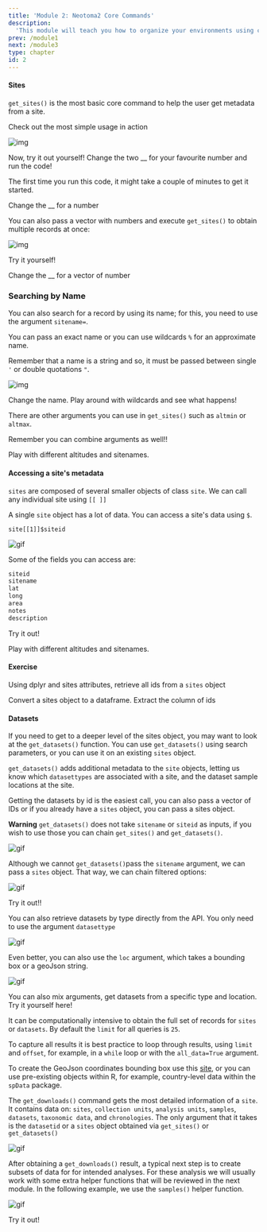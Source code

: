 ```yaml
---
title: 'Module 2: Neotoma2 Core Commands'
description:
  'This module will teach you how to organize your environments using conda'
prev: /module1
next: /module3
type: chapter
id: 2
---
```


<exercise id="0" title="Introduction" type="slides">

<slides source="chapter2_01_introduction">

</slides>

</exercise>

<exercise id="1" title="get_sites()">

#### Sites

`get_sites()` is the most basic core command to help the user get metadata from a site. 

Check out the most simple usage in action

![img](https://github.com/NeotomaDB/neotoma_workshop/blob/main/static/module2/sites_id.gif?raw=true)

Now, try it out yourself! Change the two __ for your favourite number and run the code!

The first time you run this code, it might take a couple of minutes to get it started.

<codeblock id="02_01">

Change the __ for a number

</codeblock>

You can also pass a vector with numbers and execute `get_sites()` to obtain multiple records at once:

![img](https://github.com/NeotomaDB/neotoma_workshop/blob/main/static/module2/sites_list.gif?raw=true)

Try it yourself! 

<codeblock id="02_02">

Change the __ for a vector of number

</codeblock>

### Searching by Name

You can also search for a record by using its name; for this, you need to use the argument `sitename=`.

You can pass an exact name or you can use wildcards `%` for an approximate name.

Remember that a name is a string and so, it must be passed between single `'` or double quotations `"`.

![img](https://github.com/NeotomaDB/neotoma_workshop/blob/main/static/module2/sites_name.gif?raw=true)

<codeblock id="02_03">

Change the name. Play around with wildcards and see what happens! 

</codeblock>

There are other arguments you can use in `get_sites()` such as `altmin` or `altmax`.

Remember you can combine arguments as well!!

<codeblock id="02_04">

Play with different altitudes and sitenames.

</codeblock>

#### Accessing a site's metadata

`sites` are composed of several smaller objects of class `site`.
We can call any individual site using `[[ ]]`

A single `site` object has a lot of data.  You can access a site's data using `$`.

```
site[[1]]$siteid
```

![gif](https://github.com/NeotomaDB/neotoma_workshop/blob/main/static/module2/siteatt.gif?raw=true)

Some of the fields you can access are:
```markdown
siteid
sitename
lat
long
area
notes
description
```

Try it out!

<codeblock id="02_05">

Play with different altitudes and sitenames.

</codeblock>

#### Exercise

Using dplyr and sites attributes, retrieve all ids from a `sites` object

<codeblock id="02_06">

Convert a sites object to a dataframe.
Extract the column of ids

</codeblock>

</exercise>

<exercise id="2" title="get_datasets()">

#### Datasets

If you need to get to a deeper level of the sites object, you may want to look at the `get_datasets()` function.  You can use `get_datasets()` using search parameters, or you can use it on an existing `sites` object.

`get_datasets()` adds additional metadata to the `site` objects, letting us know which `datasettypes` are associated with a site, and the dataset sample locations at the site.

Getting the datasets by id is the easiest call, you can also pass a vector of IDs or if you already have a `sites` object, you can pass a sites object. 

**Warning** `get_datasets()` does not take `sitename` or `siteid` as inputs, if you wish to use those you can chain `get_sites()` and `get_datasets()`.

![gif](https://github.com/NeotomaDB/neotoma_workshop/blob/main/static/module2/get_datasets.gif?raw=true)

Although we cannot `get_datasets()`pass the `sitename` argument, we can pass a `sites` object. That way, we can chain filtered options:

![gif](https://github.com/NeotomaDB/neotoma_workshop/blob/main/static/module2/get_datasets2.gif?raw=true)

Try it out!!

<codeblock id="02_07">

</codeblock>

You can also retrieve datasets by type directly from the API. You only need to use the argument `datasettype`

![gif](https://github.com/NeotomaDB/neotoma_workshop/blob/main/static/module2/pollen.gif?raw=true)

Even better, you can also use the `loc` argument, which takes a bounding box or a geoJson string.

![gif](https://github.com/NeotomaDB/neotoma_workshop/blob/main/static/module2/loc.gif?raw=true)

You can also mix arguments, get datasets from a specific type and location. Try it yourself here!

<codeblock id="02_08">

</codeblock>

It can be computationally intensive to obtain the full set of records for `sites` or `datasets`. 
By default the `limit` for all queries is `25`.  

To capture all results it is best practice to loop through results, using `limit` and `offset`, for example, in a `while` loop or with the `all_data=True` argument.

To create the GeoJson coordinates bounding box use this [site](https://geojson.io/), or you can use pre-existing objects within R, for example, country-level data within the `spData` package.


</exercise>

<exercise id="3" title="get_downloads()">

The `get_downloads()` command gets the most detailed information of a `site`. It contains data on: `sites`, `collection units`, `analysis units`, `samples`, `datasets`, `taxonomic data`, and `chronologies`. The only argument that it takes is the `datasetid` or a `sites` object obtained via `get_sites()` or `get_datasets()`

![gif](https://github.com/NeotomaDB/neotoma_workshop/blob/main/static/module2/downloads1.gif?raw=true)

After obtaining a `get_downloads()` result, a typical next step is to create subsets of data for for intended analyses. For these analysis we will usually work with some extra helper functions that will be reviewed in the next module. 
In the following example, we use the `samples()` helper function.

![gif](https://github.com/NeotomaDB/neotoma_workshop/blob/main/static/module2/downloads.gif?raw=true)


Try it out! 
<codeblock id="02_09">

</codeblock>

</exercise>